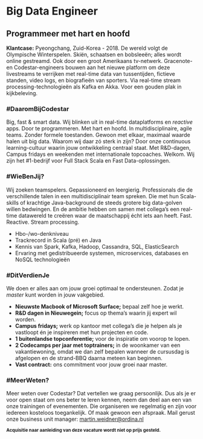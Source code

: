 # Big Data Engineer

## Programmeer met hart en hoofd 
  
   
**Klantcase:** Pyeongchang, Zuid-Korea - 2018. De wereld volgt de Olympische Winterspelen. 
Skiën, schaatsen en bobsleeën; alles wordt online gestreamd. Ook door een groot 
Amerikaans tv-netwerk. Gracenote- en Codestar-engineers bouwen aan het nieuwe platform 
om deze livestreams te verrijken met real-time data van tussentijden, fictieve standen, 
video logs, en biografieën van sporters. Via real-time stream processing-technologieën 
als Kafka en Akka. Voor een gouden plak in kijkbeleving.


### #DaaromBijCodestar 

Big, fast & smart data. Wij blinken uit in real-time dataplatforms en *reactive* apps. 
Door te programmeren. Met hart en hoofd. In
multidisciplinaire, agile teams. Zonder formele toestanden. Gewoon met elkaar, 
maximaal waarde halen uit big data. Waarom wij daar zó sterk in zijn? Door onze 
continuous learning-cultuur waarin jouw ontwikkeling centraal staat. Met R&D-dagen, 
Campus fridays en weekenden met internationale topcoaches. Welkom. Wij zijn 
het #1-bedrijf voor Full Stack Scala en Fast Data-oplossingen.


### #WieBenJij? 

Wij zoeken teamspelers. Gepassioneerd en leergierig. Professionals die de 
verschillende talen in een multidisciplinair team spreken. Die met hun Scala-skills of 
krachtige Java-background de steeds grotere big data-golven willen bedwingen. En de 
ambitie hebben om samen met collega’s een real-time datawereld te creëren waar de 
maatschappij écht iets aan heeft. Fast. Reactive. Stream processing.

* Hbo-/wo-denkniveau 
* Trackrecord in Scala (pré) en Java  
* Kennis van Spark, Kafka, Hadoop, Cassandra, SQL, ElasticSearch 
* Ervaring met gedistribueerde systemen, microservices, databases en NoSQL technologieën


### #DitVerdienJe 

We doen er alles aan om jouw groei optimaal te ondersteunen. Zodat je *master* 
kunt worden in jouw vakgebied. 

* **Nieuwste Macbook of Microsoft Surface;** bepaal zelf hoe je werkt. 
* **R&D dagen in Nieuwegein;** focus op thema’s waarin jij expert wil worden. 
* **Campus fridays;** werk op kantoor met collega’s die je helpen als je vastloopt én je inspireren met hun projecten en code. 
* **1 buitenlandse topconferentie;** voor de inspiratie om voorop te lopen. 
* **2 Codecamps per jaar met toptrainers;** in de woonkamer van een vakantiewoning, omdat we dan zelf bepalen wanneer de cursusdag is afgelopen en de strand-BBQ daarna meteen kan beginnen. 
* **Vast contract:** ons commitment voor jouw groei naar master. 

 
### #MeerWeten? 

Meer weten over Codestar? Dat vertellen we graag persoonlijk. Dus als je er voor open staat 
om ons beter te leren kennen, neem dan deel aan een van onze trainingen of evenementen. Die 
organiseren we regelmatig en zijn voor iedereen kosteloos toegankelijk. Of maak gewoon een 
afspraak. Mail gerust onze business unit manager: [martin.weidner@ordina.nl](mailto:martin.weidner@ordina.nl)

<small>**Acquisitie naar aanleiding van deze vacature wordt niet op prijs gesteld.**</small>